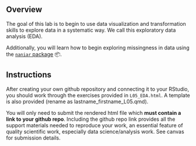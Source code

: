## Overview

The goal of this lab is to begin to use data visualization and transformation skills to explore data in a systematic way. We call this exploratory data analysis (EDA). 

Additionally, you will learn how to begin exploring missingness in data using the [`naniar` package](https://naniar.njtierney.com/index.html) 📦.

## Instructions

After creating your own github repository and connecting it to your RStudio, you should work through the exercises provided in `L05_EDA.html`. A template is also provided (rename as lastname_firstname_L05.qmd).

You will only need to submit the rendered html file which **must contain a link to your github repo**. Including the github repo link provides all the support materials needed to reproduce your work, an essential feature of quality scientific work, especially data science/analysis work. See canvas for submission details.